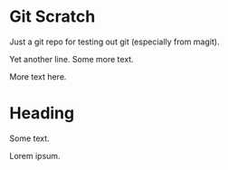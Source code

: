 
# Git Scratch

Just a git repo for testing out git (especially from magit).

Yet another line. Some more text.

More text here.

# Heading

Some text.

Lorem ipsum.
